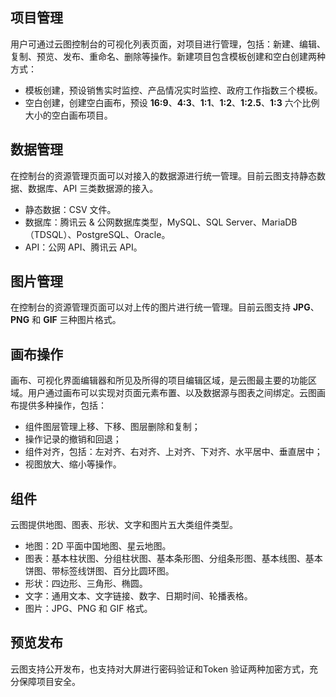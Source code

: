 ## 项目管理
用户可通过云图控制台的可视化列表页面，对项目进行管理，包括：新建、编辑、复制、预览、发布、重命名、删除等操作。新建项目包含模板创建和空白创建两种方式：
- 模板创建，预设销售实时监控、产品情况实时监控、政府工作指数三个模板。
- 空白创建，创建空白画布，预设 **16:9**、**4:3**、**1:1**、**1:2**、**1:2.5**、**1:3** 六个比例大小的空白画布项目。

## 数据管理
在控制台的资源管理页面可以对接入的数据源进行统一管理。目前云图支持静态数据、数据库、API 三类数据源的接入。
- 静态数据：CSV 文件。
- 数据库：腾讯云 & 公网数据库类型，MySQL、SQL Server、MariaDB（TDSQL）、PostgreSQL、Oracle。
- API：公网 API、腾讯云 API。

## 图片管理
在控制台的资源管理页面可以对上传的图片进行统一管理。目前云图支持 **JPG**、**PNG** 和 **GIF** 三种图片格式。

## 画布操作
画布、可视化界面编辑器和所见及所得的项目编辑区域，是云图最主要的功能区域。用户通过画布可以实现对页面元素布置、以及数据源与图表之间绑定。云图画布提供多种操作，包括：
- 组件图层管理上移、下移、图层删除和复制；
- 操作记录的撤销和回退；
- 组件对齐，包括：左对齐、右对齐、上对齐、下对齐、水平居中、垂直居中；
- 视图放大、缩小等操作。

## 组件
云图提供地图、图表、形状、文字和图片五大类组件类型。

- 地图：2D 平面中国地图、星云地图。
- 图表：基本柱状图、分组柱状图、基本条形图、分组条形图、基本线图、基本饼图、带标签线饼图、百分比圆环图。
- 形状：四边形、三角形、椭圆。
- 文字：通用文本、文字链接、数字、日期时间、轮播表格。
- 图片：JPG、PNG 和 GIF 格式。

## 预览发布
云图支持公开发布，也支持对大屏进行密码验证和Token 验证两种加密方式，充分保障项目安全。
